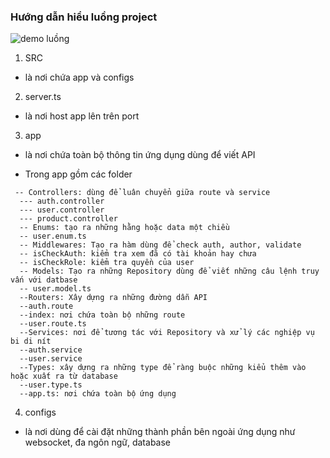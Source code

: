 ### Hướng dẫn hiểu luồng project

![demo luồng](https://firebasestorage.googleapis.com/v0/b/chat-react-fabb1.appspot.com/o/Screenshot%202023-10-05%20022734.png?alt=media&token=f9458351-e49a-4f55-ac2a-d37b83f408aa&_gl=1*sbowad*_ga*MTk5MTMwNzM4LjE2OTY0OTA5Mjk.*_ga_CW55HF8NVT*MTY5NjQ5MDkyOS4xLjEuMTY5NjQ5MTE2My40OC4wLjA.)

1. SRC

- là nơi chứa app và configs

2. server.ts

- là nơi host app lên trên port

3. app

- là nơi chứa toàn bộ thông tin ứng dụng dùng để viết API

- Trong app gồm các folder

```
 -- Controllers: dùng để luân chuyển giữa route và service
  --- auth.controller
  --- user.controller
  --- product.controller
  -- Enums: tạo ra những hằng hoặc data một chiều
  -- user.enum.ts
  -- Middlewares: Tạo ra hàm dùng để check auth, author, validate
  -- isCheckAuth: kiểm tra xem đã có tài khoản hay chưa
  -- isCheckRole: kiểm tra quyền của user
  -- Models: Tạo ra những Repository dùng để viết những câu lệnh truy vấn với datbase
  -- user.model.ts
  --Routers: Xây dựng ra những đường dẫn API
  --auth.route
  --index: nơi chứa toàn bộ những route
  --user.route.ts
  --Services: nơi để tương tác với Repository và xử lý các nghiệp vụ bi di nít
  --auth.service
  --user.service
  --Types: xây dựng ra những type để ràng buộc những kiểu thêm vào hoặc xuất ra từ database
  --user.type.ts
  --app.ts: nơi chứa toàn bộ ứng dụng
```

4. configs

- là nơi dùng để cài đặt những thành phần bên ngoài ứng dụng như websocket, đa ngôn ngữ, database
